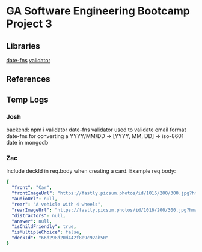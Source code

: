# GA Software Engineering Bootcamp Project 3

## Libraries
[date-fns](https://date-fns.org/)
[validator](https://www.npmjs.com/package/validator)

## References

## Temp Logs

### Josh
backend: npm i validator date-fns
validator used to validate email format
date-fns for converting a YYYY/MM/DD -> [YYYY, MM, DD] -> iso-8601 date in mongodb

### Zac

Include deckId in req.body when creating a card. 
Example req.body:

```yaml
{
  "front": "Car",
  "frontImageUrl": "https://fastly.picsum.photos/id/1016/200/300.jpg?hmac=9uxvjfyOlAv4nhGgmHDnUN3rkdGW1VumbY05RL2msEQ",
  "audioUrl": null,
  "rear": "A vehicle with 4 wheels",
  "rearImageUrl": "https://fastly.picsum.photos/id/1016/200/300.jpg?hmac=9uxvjfyOlAv4nhGgmHDnUN3rkdGW1VumbY05RL2msEQ",
  "distractors": null,
  "answer": null,
  "isChildFriendly": true,
  "isMultipleChoice": false,
  "deckId": "66d298d20d442f8e9c92ab50"
}
```
